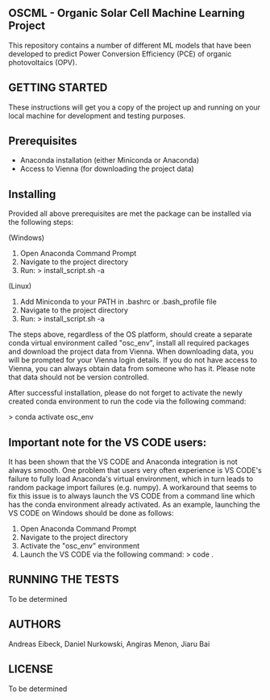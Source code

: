 OSCML - Organic Solar Cell Machine Learning Project
------------------------------------------------------------------------------------------
This repository contains a number of different ML models that have been developed to
predict Power Conversion Efficiency (PCE) of organic photovoltaics (OPV).


GETTING STARTED
------------------------------------------------------------------------------------------
These instructions will get you a copy of the project up and running on your local machine
for development and testing purposes.


Prerequisites
-----------------
- Anaconda installation (either Miniconda or Anaconda)
- Access to Vienna (for downloading the project data)


Installing
-----------------

Provided all above prerequisites are met the package can be installed via the following
steps:

(Windows)
1. Open Anaconda Command Prompt
2. Navigate to the project directory
3. Run:
    \> install_script.sh -a

(Linux)
1. Add Miniconda to your PATH in .bashrc or .bash_profile file
2. Navigate to the project directory
3. Run:
    \> install_script.sh -a

The steps above, regardless of the OS platform, should create a separate conda virtual
environment called "osc_env", install all required packages and download the project
data from Vienna. When downloading data, you will be prompted for your Vienna login
details. If you do not have access to Vienna, you can always obtain data from someone
who has it. Please note that data should not be version controlled.

After successful installation, please do not forget to activate the newly created
conda environment to run the code via the following command:

\> conda activate osc_env

Important note for the VS CODE users:
-----------------

It has been shown that the VS CODE and Anaconda integration is not always smooth. One
problem that users very often experience is VS CODE's failure to fully load Anaconda's
virtual environment, which in turn leads to random package import failures (e.g. numpy).
A workaround that seems to fix this issue is to always launch the VS CODE from a 
command line which has the conda environment already activated. As an example,
launching the VS CODE on Windows should be done as follows:

1. Open Anaconda Command Prompt
2. Navigate to the project directory
3. Activate the "osc_env" environment
4. Launch the VS CODE via the following command:
    \> code .


RUNNING THE TESTS
------------------------------------------------------------------------------------------
To be determined


AUTHORS
------------------------------------------------------------------------------------------
Andreas Eibeck, Daniel Nurkowski, Angiras Menon, Jiaru Bai


LICENSE
------------------------------------------------------------------------------------------
To be determined
